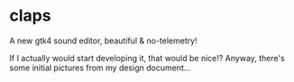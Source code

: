 # claps
A new gtk4 sound editor, beautiful &amp; no-telemetry!

If I actually would start developing it, that would be nice!?
Anyway, there's some initial pictures from my design document...
